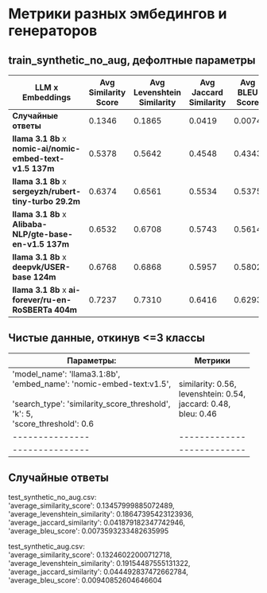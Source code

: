 # Метрики разных эмбедингов и генераторов

## train_synthetic_no_aug, дефолтные параметры

| LLM x Embeddings                              | Avg Similarity Score | Avg Levenshtein Similarity | Avg Jaccard Similarity | Avg BLEU Score |
|------------------------------------------------------------|----------------------|----------------------------|------------------------|----------------|
| **Случайные ответы**                                       | 0.1346               | 0.1865                     | 0.0419                 | 0.0074         |
| **llama 3.1 8b** x **nomic-ai/nomic-embed-text-v1.5 137m** | 0.5378               | 0.5642                     | 0.4548                 | 0.4343         |
| **llama 3.1 8b** x **sergeyzh/rubert-tiny-turbo 29.2m**    | 0.6374               | 0.6561                     | 0.5534                 | 0.5375         |
| **llama 3.1 8b** x **Alibaba-NLP/gte-base-en-v1.5 137m**   | 0.6532               | 0.6708                     | 0.5743                 | 0.5614         |
| **llama 3.1 8b** x **deepvk/USER-base 124m**               | 0.6768               | 0.6868                     | 0.5957                 | 0.5802         |
| **llama 3.1 8b** x **ai-forever/ru-en-RoSBERTa 404m**      | 0.7237               | 0.7310                     | 0.6416                 | 0.6293         |

## Чистые данные, откинув <=3 классы

|  **Параметры**: | **Метрики** |
| --------------- |-------------|
|   'model_name': 'llama3.1:8b', </br> 'embed_name': 'nomic-embed-text:v1.5',</br> </br>'search_type': 'similarity_score_threshold',</br> 'k': 5,</br> 'score_threshold': 0.6 | similarity: 0.56, </br> levenshtein: 0.54, </br> jaccard: 0.48, </br> bleu: 0.46 |
| --------------- |-------------|
| --------------- |-------------|

## Случайные ответы

test_synthetic_no_aug.csv: \
'average_similarity_score': 0.13457999885072489, \
'average_levenshtein_similarity': 0.18647395423123936, \
'average_jaccard_similarity': 0.041879182347742946, \
'average_bleu_score': 0.0073593233482635995

test_synthetic_aug.csv: \
'average_similarity_score': 0.13246022000712718, \
'average_levenshtein_similarity': 0.19154487555131322, \
'average_jaccard_similarity': 0.044492837472662784, \
'average_bleu_score': 0.00940852604646604
